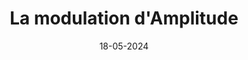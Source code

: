 ---
title: "La modulation d'Amplitude"
date: "18-05-2024"
thumbnail: "/assets/img/thumbnail/am.webp"
---